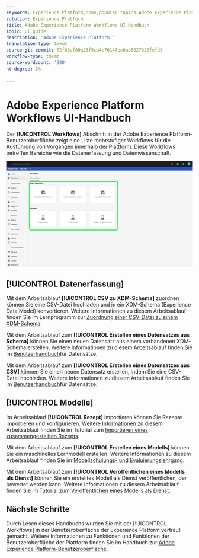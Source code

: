 ```yaml
---
keywords: Experience Platform;home;popular topics;Adobe Experience Platform;user guide;ui guide;workflows ui guide;workflows;workflows user guide;
solution: Experience Platform
title: Adobe Experience Platform Workflows UI-Handbuch
topic: ui guide
description: 'Adobe Experience Platform '
translation-type: tm+mt
source-git-commit: 72f60ef80a23f5ca4e70147ee6aa6027028fefd0
workflow-type: tm+mt
source-wordcount: '280'
ht-degree: 2%

---
```



# Adobe Experience Platform Workflows UI-Handbuch

Der **[!UICONTROL Workflows]** Abschnitt in der Adobe Experience Platform-Benutzeroberfläche zeigt eine Liste mehrstufiger Workflows für die Ausführung von Vorgängen innerhalb der Plattform. Diese Workflows betreffen Bereiche wie die Datenerfassung und Datenwissenschaft.

![Workflows](./images/workflows/workflows.png)

## [!UICONTROL Datenerfassung]

Mit dem Arbeitsablauf **[!UICONTROL CSV zu XDM-Schema]** zuordnen können Sie eine CSV-Datei hochladen und in ein XDM-Schema (Experience Data Model) konvertieren. Weitere Informationen zu diesem Arbeitsablauf finden Sie im Lernprogramm zur [Zuordnung einer CSV-Datei zu einem XDM-Schema](../ingestion/tutorials/map-a-csv-file.md).

Mit dem Arbeitsablauf zum **[!UICONTROL Erstellen eines Datensatzes aus Schema]** können Sie einen neuen Datensatz aus einem vorhandenen XDM-Schema erstellen. Weitere Informationen zu diesem Arbeitsablauf finden Sie im [Benutzerhandbuch](../catalog/datasets/user-guide.md#schema)für Datensätze.

Mit dem Arbeitsablauf zum **[!UICONTROL Erstellen eines Datensatzes aus CSV]** können Sie einen neuen Datensatz erstellen, indem Sie eine CSV-Datei hochladen. Weitere Informationen zu diesem Arbeitsablauf finden Sie im [Benutzerhandbuch](../catalog/datasets/user-guide.md#csv)für Datensätze.

## [!UICONTROL Modelle]

Im Arbeitsablauf **[!UICONTROL Rezept]** importieren können Sie Rezepte importieren und konfigurieren. Weitere Informationen zu diesem Arbeitsablauf finden Sie im Tutorial zum [Importieren eines zusammengestellten Rezepts](../data-science-workspace/models-recipes/import-packaged-recipe-ui.md).

Mit dem Arbeitsablauf zum **[!UICONTROL Erstellen eines Modells]** können Sie ein maschinelles Lernmodell erstellen. Weitere Informationen zu diesem Arbeitsablauf finden Sie im [Modellschulungs- und Evaluierungslehrgang](../data-science-workspace/models-recipes/train-evaluate-model-ui.md).

Mit dem Arbeitsablauf zum **[!UICONTROL Veröffentlichen eines Modells als Dienst]** können Sie ein erstelltes Modell als Dienst veröffentlichen, der bewertet werden kann. Weitere Informationen zu diesem Arbeitsablauf finden Sie im Tutorial zum [Veröffentlichen eines Modells als Dienst](../data-science-workspace/models-recipes/publish-model-service-ui.md).

## Nächste Schritte

Durch Lesen dieses Handbuchs wurden Sie mit der [!UICONTROL Workflows] in der Benutzeroberfläche der Experience Platform vertraut gemacht. Weitere Informationen zu Funktionen und Funktionen der Benutzeroberfläche der Plattform finden Sie im Handbuch zur [Adobe Experience Platform-Benutzeroberfläche](ui-guide.md).